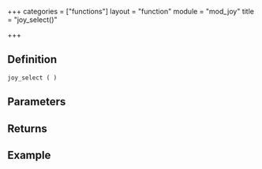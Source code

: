 +++
categories = ["functions"]
layout = "function"
module = "mod_joy"
title = "joy_select()"

+++

## Definition

    joy_select ( )

## Parameters

## Returns

## Example
